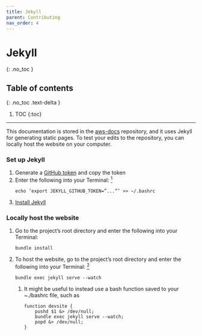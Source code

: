 ```yaml
---
title: Jekyll
parent: Contributing
nav_order: 4
---
```


# Jekyll
{: .no_toc }

## Table of contents
{: .no_toc .text-delta }

1. TOC
{:toc}

---

This documentation is stored in the
[aws-docs](https://github.com/nadeaulab/aws-docs) repository,
and it uses Jekyll for generating static pages.
To test your edits to the repository, you can locally host the website on your computer.

### Set up Jekyll
1. Generate a [GitHub token](https://github.com/settings/tokens) and copy the token
1. Enter the following into your Terminal:
[<sup>1</sup>](https://mycyberuniverse.com/fixing-jekyll-github-metadata-warning.html)
	```
	echo ‘export JEKYLL_GITHUB_TOKEN=”...”’ >> ~/.bashrc
	```
1. [Install Jekyll](https://jekyllrb.com/docs/installation/)

### Locally host the website
1. Go to the project’s root directory and enter the following into your Terminal:
	```
	bundle install
	```
1. To host the website, go to the project’s root directory and enter the following into your Terminal:
[<sup>2</sup>](https://help.github.com/en/articles/setting-up-your-github-pages-site-locally-with-jekyll)
	```
	bundle exec jekyll serve --watch
	```
	1. It might be useful to instead use a bash function saved to your ~./bashrc file, such as
		```
		function devsite {
			pushd $1 &> /dev/null;
			bundle exec jekyll serve --watch;
			popd &> /dev/null;
		}
		```
